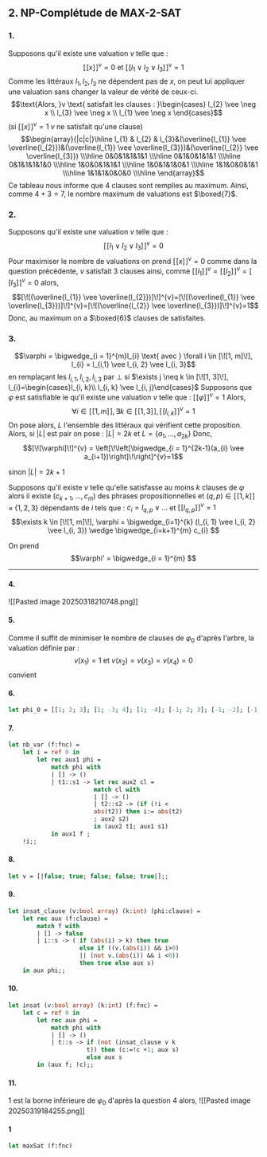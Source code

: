 ## 2. NP-Complétude de MAX-2-SAT
### 1.
Supposons qu'il existe une valuation $v$ telle que : 
$$[\![x]\!]^{v}=0 \text{ et }[\![l_{1} \vee l_{2} \vee l_{3}]\!]^{v} =1$$
Comme les littéraux $l_{1},  l_{2}, l_{3}$ ne dépendent pas de $x$, on peut lui appliquer une valuation sans changer la valeur de vérité de ceux-ci.
$$\text{Alors, }v \text{ satisfait les clauses : }\begin{cases}
l_{2} \vee \neg x \\
l_{3} \vee \neg x \\
l_{1} \vee \neg x
\end{cases}$$
(si $[\![x]\!]^{v}=1$ $v$ ne satisfait qu'une clause)
$$\begin{array}{|c|c|}\hline
l_{1} & l_{2} & l_{3}&(\overline{l_{1}} \vee \overline{l_{2}})&(\overline{l_{1}} \vee \overline{l_{3}})&(\overline{l_{2}} \vee \overline{l_{3}}) \\\hline
0&0&1&1&1&1 \\\hline
0&1&0&1&1&1 \\\hline
0&1&1&1&1&0 \\\hline 
1&0&0&1&1&1 \\\hline
1&0&1&1&0&1 \\\hline
1&1&0&0&1&1 \\\hline
1&1&1&0&0&0  \\\hline
\end{array}$$
Ce tableau nous informe que $4$ clauses sont remplies au maximum.
Ainsi, comme $4+3=7$, le nombre maximum de valuations est $\boxed{7}$.

### 2.
Supposons qu'il existe une valuation $v$ telle que : 
$$[\![l_{1} \vee l_{2} \vee l_{3}]\!]^{v} =0$$
Pour maximiser le nombre de valuations on prend $[\![x]\!]^{v} = 0$ comme dans la question précédente, $v$ satisfait $3$ clauses
ainsi, comme $[\![l_{1}]\!]^{v}=[\![l_{2}]\!]^{v}=[\![l_{3}]\!]^{v}=0$ alors, 
$$[\![(\overline{l_{1}} \vee \overline{l_{2}})]\!]^{v}=[\![(\overline{l_{1}} \vee \overline{l_{3}})]\!]^{v}=[\![(\overline{l_{2}} \vee \overline{l_{3}})]\!]^{v}=1$$
Donc, au maximum on a $\boxed{6}$ clauses de satisfaites. 

### 3.
$$\varphi = \bigwedge_{i = 1}^{m}l_{i} \text{ avec } \forall i \in [\![1, m]\!], l_{i} = l_{i,1} \vee l_{i, 2} \vee l_{i, 3}$$
en remplaçant les $l_{i, 1}, l_{i, 2}, l_{i, 3}$ par $\bot$ si $\exists j \neq k \in [\![1, 3]\!], l_{i}=\begin{cases}l_{i, k}\\ l_{i, k} \vee l_{i, j}\end{cases}$
Supposons que $\varphi$ est satisfiable ie qu'il existe une valuation $v$ telle que : $[\![\varphi]\!]^{v} = 1$
Alors,
$$\forall i \in [\![1, m]\!], \exists k \in [\![1, 3]\!], [\![l_{i, k}]\!]^{v} = 1$$
On pose alors, $L$ l'ensemble des littéraux qui vérifient cette proposition.
Alors, si $\left| L\right|$ est pair on pose : $\left| L\right|=2k$ et $L = \{ a_{1}, \dots, a_{2k} \}$
Donc, 
$$[\![\varphi]\!]^{v} = \left[\!\left[\bigwedge_{i = 1}^{2k-1}(a_{i} \vee a_{i+1})\right]\!\right]^{v}=1$$



sinon $\left| L\right| = 2k+1$


Supposons qu'il existe $v$ telle qu'elle satisfasse au moins $k$ clauses de $\varphi$ alors il existe $(c_{k+1}, \dots, c_{m})$ des phrases propositionnelles et $(q, p) \in [\![1, k]\!] \times \{ 1, 2, 3 \}$ dépendants de $i$ tels que : $c_{i} = l_{q, p} \vee \dots$ et $[\![l_{q, p}]\!]^{v} = 1$
$$\exists k \in [\![1, m]\!],  \varphi = \bigwedge_{i=1}^{k} (l_{i, 1} \vee l_{i, 2} \vee l_{i, 3}) \wedge \bigwedge_{i=k+1}^{m} c_{i} $$

On prend 
$$\varphi' = \bigwedge_{i = 1}^{m} $$
___

#### 4.
![[Pasted image 20250318210748.png]]

#### 5.
Comme il suffit de minimiser le nombre de clauses de $\varphi_{0}$ d'après l'arbre, la valuation définie par : 
$$v(x_{1}) = 1  \text{ et } v(x_{2}) = v(x_{3}) = v(x_{4}) = 0$$
convient

#### 6.
```Ocaml
let phi_0 = [[1; 2; 3]; [1; -3; 4]; [1; -4]; [-1; 2; 3]; [-1; -2]; [-1; -3]; [-2; 3]; [2; -3]];;
```

#### 7.
```Ocaml
let nb_var (f:fnc) = 
	let i = ref 0 in
		let rec aux1 phi =
			match phi with
			| [] -> ()
			| t1::s1 -> let rec aux2 cl = 
						match cl with
						| [] -> ()
						| t2::s2 -> (if (!i < 
						abs(t2)) then i:= abs(t2) 
						; aux2 s2)
						in (aux2 t1; aux1 s1)
			in aux1 f ;
	!i;;

```

#### 8.
```Ocaml
let v = [|false; true; false; false; true|];;
```

#### 9.
```Ocaml
let insat_clause (v:bool array) (k:int) (phi:clause) =
	let rec aux (f:clause) =
		match f with
		| [] -> false
		| i::s -> ( if (abs(i) > k) then true
					else if ((v.(abs(i)) && i>0) 
					|| (not v.(abs(i)) && i <0)) 
					then true else aux s)
	in aux phi;;
```

#### 10.
```Ocaml
let insat (v:bool array) (k:int) (f:fnc) =
	let c = ref 0 in
		let rec aux phi =
			match phi with
			| [] -> ()
			| t::s -> if (not (insat_clause v k 
					  t)) then (c:=!c +1; aux s)
					  else aux s
		in (aux f; !c);;
```

#### 11.
$1$ est la borne inférieure de $\varphi_{0}$ d'après la question $4$ alors,
![[Pasted image 20250319184255.png]]

#### 1
```Ocaml
let maxSat (f:fnc)
```